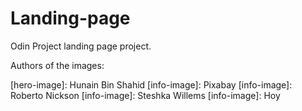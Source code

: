 # Landing-page

Odin Project landing page project.

Authors of the images:

[hero-image]: Hunain Bin Shahid
[info-image]: Pixabay
[info-image]: Roberto Nickson
[info-image]: Steshka Willems
[info-image]: Hoy
